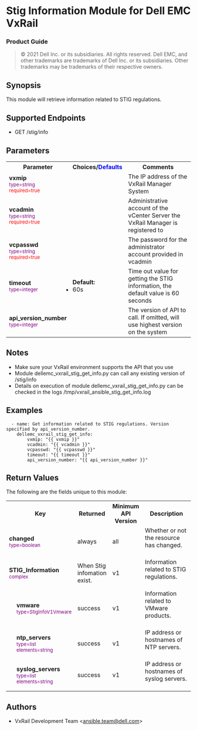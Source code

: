 Stig Information Module for Dell EMC VxRail
=================
### Product Guide

> © 2021 Dell Inc. or its subsidiaries. All rights reserved. Dell 
> EMC, and other trademarks are trademarks of Dell Inc. or its 
> subsidiaries. Other trademarks may be trademarks of their respective owners. 

Synopsis
--------
This module will retrieve information related to STIG regulations.
  
Supported Endpoints
--------

* GET /stig/info
  

Parameters
----------

<table  border=0 cellpadding=0 class="documentation-table">
   <tr>
      <th colspan="1">Parameter</th>
      <th>Choices/<font color="blue">Defaults</font></th>
      <th width="100%">Comments</th>
   </tr>
   <tr>
      <td colspan="1">
         <div class="ansibleOptionAnchor" id="parameter-host_name"></div>
         <b>vxmip</b>
         <a class="ansibleOptionLink" href="#parameter-host_name" title="Permalink to this option"></a>
         <div style="font-size: small">
            <span style="color: purple">type=string</span>
            <br>
            <span style="color: red">required=true</span>                    
         </div>
      </td>
      <td>
      </td>
      <td>
         <div></div>
         <div>The IP address of the VxRail Manager System</div>
      </td>
   </tr>
   <tr>
      <td colspan="1">
         <div class="ansibleOptionAnchor" id="parameter-host_name"></div>
         <b>vcadmin</b>
         <a class="ansibleOptionLink" href="#parameter-host_name" title="Permalink to this option"></a>
         <div style="font-size: small">
            <span style="color: purple">type=string</span>
            <br>
            <span style="color: red">required=true</span>                    
         </div>
      </td>
      <td>
      </td>
      <td>
         <div></div>
         <div>Administrative account of the vCenter Server the VxRail Manager is registered to</div>
      </td>
   </tr>
   <tr>
      <td colspan="1">
         <div class="ansibleOptionAnchor" id="parameter-host_name"></div>
         <b>vcpasswd</b>
         <a class="ansibleOptionLink" href="#parameter-host_name" title="Permalink to this option"></a>
         <div style="font-size: small">
            <span style="color: purple">type=string</span>
            <br>
            <span style="color: red">required=true</span>                    
         </div>
      </td>
      <td>
      </td>
      <td>
         <div></div>
         <div>The password for the administrator account provided in vcadmin</div>
      </td>
   </tr>
   <tr>
      <td colspan="1">
         <div class="ansibleOptionAnchor" id="parameter-state"></div>
         <b>timeout</b>
         <a class="ansibleOptionLink" href="#parameter-state" title="Permalink to this option"></a>
         <div style="font-size: small">
            <span style="color: purple">type=integer</span>
            <br>
            <span style="color: red"></span>                    
         </div>
      </td>
      <td>
         <ul style="margin: 0; padding: 0">
            <b>Default:</b>
            <li>60s</li>
         </ul>
      </td>
      <td>
         <div></div>
         <div>Time out value for getting the STIG information, the default value is 60 seconds</div>
         <div></div>
      </td>
   </tr>
   <tr>
      <td colspan="1">
         <div class="ansibleOptionAnchor" id="parameter-state"></div>
         <b>api_version_number</b>
         <a class="ansibleOptionLink" href="#parameter-state" title="Permalink to this option"></a>
         <div style="font-size: small">
            <span style="color: purple">type=integer</span>
            <br>
            <span style="color: red"></span>                    
         </div>
      </td>
      <td>
         <ul style="margin: 0; padding: 0"><b></b>
         </ul>
      </td>
      <td>
         <div></div>
         <div>The version of API to call. If omitted, will use highest version on the system</div>
         <div></div>
      </td>
   </tr>
</table>

Notes
-----
- Make sure your VxRail environment supports the API that you use
- Module dellemc_vxrail_stig_get_info.py can call any existing version of /stig/info
- Details on execution of module dellemc_vxrail_stig_get_info.py can be checked in the logs /tmp/vxrail_ansible_stig_get_info.log


Examples
--------

``` yaml+jinja
  - name: Get information related to STIG regulations. Version specified by api_version_number.
    dellemc_vxrail_stig_get_info:
        vxmip: "{{ vxmip }}"
        vcadmin: "{{ vcadmin }}"
        vcpasswd: "{{ vcpasswd }}"
        timeout: "{{ timeout }}"
        api_version_number: "{{ api_version_number }}"

```

Return Values
-------------

The following are the fields unique to this module:
<table border=0 cellpadding=0 class="documentation-table">
   <tr>
      <th colspan="3">Key</th>
      <th>Returned</th>
      <th>Minimum API Version</th>
      <th width="100%">Description</th>
   </tr>
   <tr>
      <td colspan="3">
         <div class="ansibleOptionAnchor" id="return-changed"></div>
         <b>changed</b>
         <a class="ansibleOptionLink" href="#return-changed" title="Permalink to
            this return value"></a>
         <div style="font-size: small">
            <span style="color: purple">type=boolean</span>
         </div>
      </td>
      <td>always</td>
      <td>all</td>
      <td>
         <div>Whether or not the resource has changed.</div>
         <br/>
      </td>
   </tr>
   <tr>
      <td colspan="3">
         <div class="ansibleOptionAnchor" id="return-hostgroup_details"></div>
         <b>STIG_Information</b>
         <a class="ansibleOptionLink" href="#return-hostgroup_details"
            title="Permalink to this return value"></a>
         <div style="font-size: small">
            <span style="color: purple">complex</span>
         </div>
      </td>
      <td>When Stig infomation exist.</td>
      <td>v1</td>
      <td>
         <div>Information related to STIG regulations.</div>
         <br/>
      </td>
   </tr>
   <tr>
      <td class="elbow-placeholder">&nbsp;</td>
      <td colspan="2">
         <div class="ansibleOptionAnchor"
            id="return-hostgroup_details/num_of_masking_views"></div>
         <b>vmware</b>
         <a class="ansibleOptionLink"
            href="#return-hostgroup_details/num_of_masking_views"
            title="Permalink to this return value"></a>
         <div style="font-size: small">
            <span style="color: purple">type=StigInfoV1Vmware</span>
         </div>
      </td>
      <td>success</td>
      <td>v1</td>
      <td>
         <div>Information related to VMware products.</div>
         <br/>
      </td>
   </tr>
   <tr>
      <td class="elbow-placeholder">&nbsp;</td>
      <td colspan="2">
         <div class="ansibleOptionAnchor" id="return-hostgroup_details/type"></div>
         <b>ntp_servers</b>
         <a class="ansibleOptionLink" href="#return-hostgroup_details/type"
            title="Permalink to this return value"></a>
         <div style="font-size: small">
            <span style="color: purple">type=list</span>
            <br>
            <span style="color: purple">elements=string</span> 
         </div>
      </td>
      <td>success</td>
      <td>v1</td>
      <td>
         <div>IP address or hostnames of NTP servers.</div>
         <br/>
      </td>
   </tr>
   <tr>
      <td class="elbow-placeholder">&nbsp;</td>
      <td colspan="2">
         <div class="ansibleOptionAnchor"
            id="return-hostgroup_details/type"></div>
         <b>syslog_servers</b>
         <a class="ansibleOptionLink" href="#return-hostgroup_details/type"
            title="Permalink to this return value"></a>
         <div style="font-size: small">
            <span style="color: purple">type=list</span>
            <br>
            <span style="color: purple">elements=string</span> 
         </div>
      </td>
      <td>success</td>
      <td>v1</td>
      <td>
         <div>IP address or hostnames of syslog servers.</div>
         <br/>
      </td>
   </tr>
</table>

Authors
-------

-   VxRail Development Team &lt;<ansible.team@dell.com>&gt;
